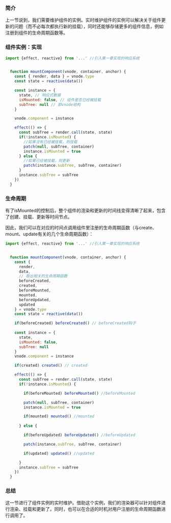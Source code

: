### 简介

上一节说到，我们需要维护组件的实例。实时维护组件的实例可以解决关于组件更新的问题（而不必每次都执行新的挂载），同时还能够存储更多的组件信息，例如注册到组件的生命周期函数等。

### 组件实例：实现

```js
import {effect, reactive} from '...' //引入第一章实现的响应系统


  function mountComponent(vnode, container, anchor) {
    const { render, data } = vnode.type
    const state = reactive(data())

    const instance = {
      state, // 响应式数据
      isMounted: false, // 组件是否已经被挂载
      subTree: null // 即vnode结构
    }

    vnode.component = instance

    effect(() => {
      const subTree = render.call(state, state)
      if(!instance.isMounted) {
        //如果没有已经被挂载，则挂载
        patch(null, subTree, container)
        instance.isMounted = true
      } else {
        //如果已经被挂载，则更新
        patch(instance.subTree, subTree, container)
      }
      instance.subTree = subTree
    })
  }
```

### 生命周期

有了isMounted的控制后，整个组件的渲染和更新的时间线变得清晰了起来，包含了创建、挂载、更新等时间节点。

因此，我们可以在对应的时间点调用组件里注册的生命周期函数（与create、mount、update有关的几个生命周期函数）：

```js
import {effect, reactive} from '...' //引入第一章实现的响应系统


  function mountComponent(vnode, container, anchor) {
    const { 
      render, 
      data, 
      // 取出相关的生命周期函数
      beforeCreated, 
      created, 
      beforeMounted, 
      mounted, 
      beforeUpdated, 
      updated 
    } = vnode.type
    const state = reactive(data())

    if(beforeCreated) beforeCreated() // beforeCreated钩子
    
    const instance = {
      state,
      isMounted: false,
      subTree: null
    }
    vnode.component = instance

    if(created) created() // created

    effect(() => {
      const subTree = render.call(state, state)
      if(!instance.isMounted) {

        if(beforeMounted) beforeMounted() //beforeMounted

        patch(null, subTree, container)
        instance.isMounted = true

        if(mounted) mounted() //mounted
        
      } else {

        if(beforeUpdated) beforeUpdated() //beforeUpdated

        patch(instance.subTree, subTree, container)

        if(updated) updated() //updated

      }
      instance.subTree = subTree
    })
  }
```

### 总结

这一节进行了组件实例的实时维护。借助这个实例，我们的渲染器可以针对组件进行渲染、挂载和更新了。同时，也可以在合适的时机对用户注册的生命周期函数进行调用了。